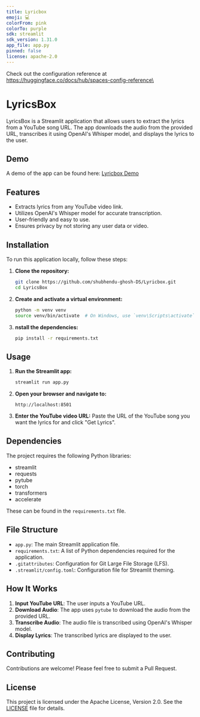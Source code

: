 ```yaml
---
title: Lyricbox
emoji: 💻
colorFrom: pink
colorTo: purple
sdk: streamlit
sdk_version: 1.31.0
app_file: app.py
pinned: false
license: apache-2.0
---
```


Check out the configuration reference at https://huggingface.co/docs/hub/spaces-config-reference\

# LyricsBox

LyricsBox is a Streamlit application that allows users to extract the lyrics from a YouTube song URL. The app downloads the audio from the provided URL, transcribes it using OpenAI's Whisper model, and displays the lyrics to the user.

## Demo
A demo of the app can be found here: [Lyricbox Demo](https://shubhendu-ghosh-lyricbox.hf.space)

## Features

- Extracts lyrics from any YouTube video link.
- Utilizes OpenAI's Whisper model for accurate transcription.
- User-friendly and easy to use.
- Ensures privacy by not storing any user data or video.

## Installation

To run this application locally, follow these steps:

1. **Clone the repository:**

   ```sh
   git clone https://github.com/shubhendu-ghosh-DS/Lyricbox.git
   cd LyricsBox
   ```
2. **Create and activate a virtual environment:**
   ```sh
   python -m venv venv
   source venv/bin/activate  # On Windows, use `venv\Scripts\activate`
   ```
3. **nstall the dependencies:**
   ```sh
   pip install -r requirements.txt
   ````

## Usage

1.  **Run the Streamlit app:**

    ```sh
    streamlit run app.py
    ````

2. **Open your browser and navigate to:**
   ```arduino
   http://localhost:8501
   ```

3. **Enter the YouTube video URL:**
   Paste the URL of the YouTube song you want the lyrics for and click "Get Lyrics".


## Dependencies

The project requires the following Python libraries:

- streamlit
- requests
- pytube
- torch
- transformers
- accelerate

These can be found in the `requirements.txt` file.

## File Structure

- `app.py`: The main Streamlit application file.
- `requirements.txt`: A list of Python dependencies required for the application.
- `.gitattributes`: Configuration for Git Large File Storage (LFS).
- `.streamlit/config.toml`: Configuration file for Streamlit theming.

## How It Works

1. **Input YouTube URL**: The user inputs a YouTube URL.
2. **Download Audio**: The app uses `pytube` to download the audio from the provided URL.
3. **Transcribe Audio**: The audio file is transcribed using OpenAI's Whisper model.
4. **Display Lyrics**: The transcribed lyrics are displayed to the user.

## Contributing

Contributions are welcome! Please feel free to submit a Pull Request. 

## License

This project is licensed under the Apache License, Version 2.0. See the [LICENSE](LICENSE) file for details.
